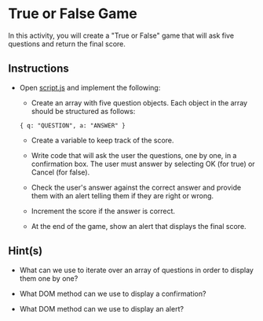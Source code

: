 # True or False Game

In this activity, you will create a "True or False" game that will ask five questions and return the final score.

## Instructions

* Open [script.js](Unsolved/assets/js/script.js) and implement the following:

  * Create an array with five question objects. Each object in the array should be structured as follows: 

  `{ q: "QUESTION", a: "ANSWER" }`

  * Create a variable to keep track of the score.

  * Write code that will ask the user the questions, one by one, in a confirmation box. The user must answer by selecting OK (for true) or Cancel (for false).

  * Check the user's answer against the correct answer and provide them with an alert telling them if they are right or wrong.

  * Increment the score if the answer is correct.

  * At the end of the game, show an alert that displays the final score.

## Hint(s)

* What can we use to iterate over an array of questions in order to display them one by one?

* What DOM method can we use to display a confirmation? 

* What DOM method can we use to display an alert? 